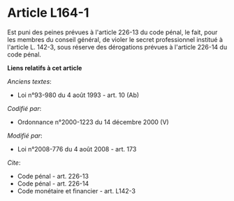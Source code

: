 # Article L164-1

Est puni des peines prévues à l'article 226-13 du code pénal, le fait, pour les membres du conseil général, de violer le
secret professionnel institué à l'article L. 142-3, sous réserve des dérogations prévues à l'article 226-14 du code pénal.

**Liens relatifs à cet article**

_Anciens textes_:

  - Loi n°93-980 du 4 août 1993 - art. 10 (Ab)

_Codifié par_:

  - Ordonnance n°2000-1223 du 14 décembre 2000 (V)

_Modifié par_:

  - Loi n°2008-776 du 4 août 2008 - art. 173

_Cite_:

  - Code pénal - art. 226-13
  - Code pénal - art. 226-14
  - Code monétaire et financier - art. L142-3
